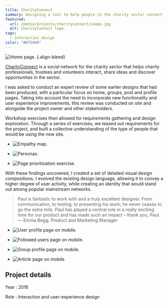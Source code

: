 ```yaml
---
title: CharityConnect
summary: Designing a tool to help people in the charity sector connect with each other to share ideas and resources.
featured:
  url: /media/projects/charityconnect/image.jpg
  alt: CharityConnect logo.
tags:
  - interaction_design
color: "#672949"
---
```


![Home page.](../media/projects/charityconnect/homepage_screenshot.png)
{.align-bleed}

[CharityConnect][1] is a social network for the charity sector that helps charity professionals, trustees and volunteers interact, share ideas and discover opportunities in the sector.

I was asked to conduct an expert review of some earlier designs that had been produced, with a particular focus on home, groups, post and profile pages. Taking into account the need to incorporate new functionality and user experience improvements, this review was conducted on site and alongside the project owner and other stakeholders.

Workshop exercises then allowed for requirements gathering and design exploration. Through a series of exercises, we teased out requirements for the project, and built a collective understanding of the type of people that would be using the new site.

- ![Empathy map.](../media/projects/charityconnect/empathy_map.jpg)

- ![Personas.](../media/projects/charityconnect/personas.jpg)

- ![Page prioritisation exercise.](../media/projects/charityconnect/prioritisation.jpg)

With these findings uncovered, I created a set of detailed visual design compositions. I evolved the existing design language, allowing it to convey a higher degree of user activity, while creating an identity that would stand out among popular mainstream networks.

> Paul is fantastic to work with and a truly excellent designer. From communication, to testing, to presenting his work; he never ceases to go the extra mile. Paul has played a central role in a really exciting time for our product and has made such an impact – thank you, Paul.
> — Emma Begg, Product and Marketing Manager

- ![User profile page on mobile.](../media/projects/charityconnect/profile_screenshot.png)

- ![Followed users page on mobile.](../media/projects/charityconnect/following_screenshot.png)

- ![Group profile page on mobile.](../media/projects/charityconnect/group_screenshot.png)

- ![Article page on mobile.](../media/projects/charityconnect/post_screenshot.png)

## Project details

Year
: 2016

Role
: Interaction and user-experience design

[1]: https://www.charityconnect.co.uk

